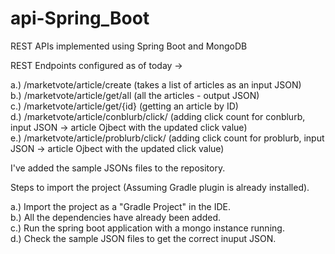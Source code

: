 # api-Spring_Boot

REST APIs implemented using Spring Boot and MongoDB

REST Endpoints configured as of today ->

a.) /marketvote/article/create (takes a list of articles as an input JSON) <br/>
b.) /marketvote/article/get/all (all the articles - output JSON) <br/>
c.) /marketvote/article/get/{id} (getting an article by ID) <br/>
d.) /marketvote/article/conblurb/click/ (adding click count for conblurb, input JSON -> article Ojbect with the updated click value)<br/>
e.) /marketvote/article/problurb/click/ (adding click count for problurb, input JSON -> article Ojbect with the updated click value)<br/>

I've added the sample JSONs files to the repository.

Steps to import the project (Assuming Gradle plugin is already installed).

a.) Import the project as a "Gradle Project" in the IDE.  <br/>
b.) All the dependencies have already been added. <br/>
c.) Run the spring boot application with a mongo instance running. <br/>
d.) Check the sample JSON files to get the correct inuput JSON. <br/>



